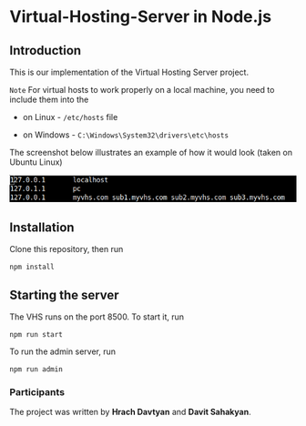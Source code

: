 # Virtual-Hosting-Server in Node.js

## Introduction

This is our implementation of the Virtual Hosting Server project.

`Note` For virtual hosts to work properly on a local machine, you need to include them into the 

- on Linux -  `/etc/hosts` file

- on Windows - `C:\Windows\System32\drivers\etc\hosts`

The screenshot below illustrates an example of how it would look (taken on Ubuntu Linux)

![alt text](image.png)

## Installation

Clone this repository, then run

```
npm install
```

## Starting the server

The VHS runs on the port 8500. To start it, run

```
npm run start
```

To run the admin server, run

```
npm run admin
```

### Participants

The project was written by **Hrach Davtyan** and **Davit Sahakyan**.